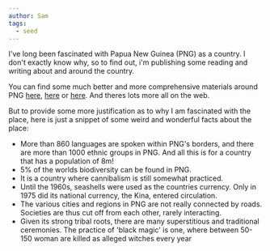 ```yaml
---
author: Sam
tags:
  - seed
---
```

I've long been fascinated with Papua New Guinea (PNG) as a country. I don't exactly know why, so to find out, i'm publishing some reading and writing about and around the country.

You can find some much better and more comprehensive materials around PNG [here](https://www.cia.gov/the-world-factbook/countries/papua-new-guinea/#transnational-issues), [here](https://en.wikipedia.org/wiki/Papua_New_Guinea) or [here](https://www.worldatlas.com/articles/top-10-interesting-facts-about-papua-new-guinea.html#:~:text=Several%20cultures%20in%20Papua%20New,every%20year%20in%20this%20country.). And theres lots more all on the web. 

But to provide some more justification as to why I am fascinated with the place, here is just a snippet of some weird and wonderful facts about the place:

- More than 860 languages are spoken within PNG's borders, and there are more than 1000 ethnic groups in PNG. And all this is for a country that has a population of 8m!
- 5% of the worlds biodiversity can be found in PNG.
- It is a country where cannibalism is still somewhat practiced.
- Until the 1960s, seashells were used as the countries currency. Only in 1975 did its national currency, the Kina, entered circulation.
- The various cities and regions in PNG are not really connected by roads. Societies are thus cut off from each other, rarely interacting. 
- Given its strong tribal roots, there are many superstitious and traditional ceremonies. The practice of 'black magic' is one, where between 50-150 woman are killed as alleged witches every year


